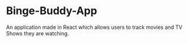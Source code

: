 # Binge-Buddy-App
An application made in React which allows users to track movies and TV Shows they are watching.
